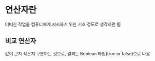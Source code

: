 # 연산자란
어떠한 작업을 컴퓨터에게 지시하기 위한 기호 정도로 생각하면 됨   

## 비교 연산자
값이 큰지 작은지 구분하는 것으로, 결과는 Boolean 타입(true or false)으로 나옴
